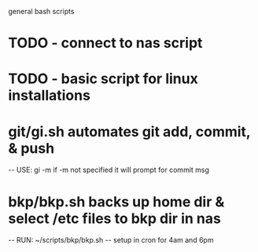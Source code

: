 general bash scripts

# TODO - connect to nas script
# TODO - basic script for linux installations

# git/gi.sh automates git add, commit, & push
-- USE: gi -m <commit message>
if -m not specified it will prompt for commit msg

# bkp/bkp.sh backs up home dir & select /etc files to bkp dir in nas
-- RUN: ~/scripts/bkp/bkp.sh
-- setup in cron for 4am and 6pm
